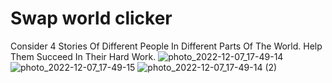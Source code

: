 # Swap world clicker
Consider 4 Stories Of Different People In Different Parts Of The World. Help Them Succeed In Their Hard Work.
![photo_2022-12-07_17-49-14](https://user-images.githubusercontent.com/117980469/206177528-19c54082-d171-456a-ad05-05114d9e2b9d.jpg)
![photo_2022-12-07_17-49-15](https://user-images.githubusercontent.com/117980469/206177535-0fd8de59-93c6-4129-8149-16ffeced6706.jpg)
![photo_2022-12-07_17-49-14 (2)](https://user-images.githubusercontent.com/117980469/206177542-1c288cb9-0901-4875-a650-23dfa6b318a6.jpg)
